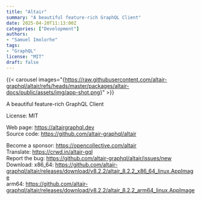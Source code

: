 ```yaml
---
title: "Altair"
summary: "A beautiful feature-rich GraphQL Client"
date: 2025-04-20T11:13:00Z
categories: ["Development"]
authors:
- "Samuel Imolorhe"
tags: 
- "GraphQL"
license: "MIT"
draft: false
---
```


{{< carousel images="{https://raw.githubusercontent.com/altair-graphql/altair/refs/heads/master/packages/altair-docs/public/assets/img/app-shot.png}" >}}

A beautiful feature-rich GraphQL Client

License: MIT

Web page: <https://altairgraphql.dev>  
Source code: <https://github.com/altair-graphql/altair>

Become a sponsor: <https://opencollective.com/altair>  
Translate: <https://crwd.in/altair-gql>  
Report the bug: <https://github.com/altair-graphql/altair/issues/new>  
Download:   x86_64: <https://github.com/altair-graphql/altair/releases/download/v8.2.2/altair_8.2.2_x86_64_linux.AppImage>  
            arm64: <https://github.com/altair-graphql/altair/releases/download/v8.2.2/altair_8.2.2_arm64_linux.AppImage>
